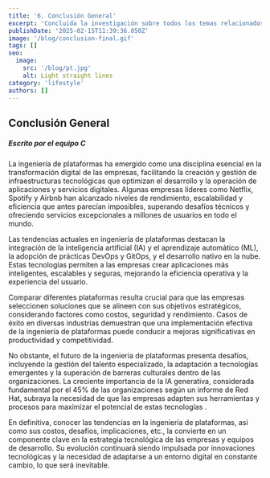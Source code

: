 ```yaml
---
title: '6. Conclusión General'
excerpt: 'Concluida la investigación sobre todos los temas relacionados con este blog, analizamos y llegamos a una reflexión final sobre la importancia de la Ingeniería de Plataformas y los aspectos que debemos tener en cuenta para el futuro próximo.'
publishDate: '2025-02-15T11:39:36.050Z'
image: '/blog/conclusion-final.gif'
tags: []
seo:
  image:
    src: '/blog/pt.jpg'
    alt: Light straight lines
category: 'lifestyle'
authors: []
---
```


<h2 class="font-bold italic margin-b">Conclusión General</h2>

<h5 class="italic margin-t">Escrito por el equipo C</h5>
<p class="margin-t margin-b text-base" >
La ingeniería de plataformas ha emergido como una disciplina esencial en la transformación digital de las empresas, facilitando la creación y gestión de infraestructuras tecnológicas que optimizan el desarrollo y la operación de aplicaciones y servicios digitales. Algunas empresas líderes como Netflix, Spotify y Airbnb han alcanzado niveles de rendimiento, escalabilidad y eficiencia que antes parecían imposibles, superando desafíos técnicos y ofreciendo servicios excepcionales a millones de usuarios en todo el mundo.
</p>
<p class="margin-t margin-b text-base" >
Las tendencias actuales en ingeniería de plataformas destacan la integración de la inteligencia artificial (IA) y el aprendizaje automático (ML), la adopción de prácticas DevOps y GitOps, y el desarrollo nativo en la nube. Estas tecnologías permiten a las empresas crear aplicaciones más inteligentes, escalables y seguras, mejorando la eficiencia operativa y la experiencia del usuario.
</p>
<p class="margin-t margin-b text-base" >
Comparar diferentes plataformas resulta crucial para que las empresas seleccionen soluciones que se alineen con sus objetivos estratégicos, considerando factores como costos, seguridad y rendimiento. Casos de éxito en diversas industrias demuestran que una implementación efectiva de la ingeniería de plataformas puede conducir a mejoras significativas en productividad y competitividad.
</p>
<p class="margin-t margin-b text-base" >
No obstante, el futuro de la ingeniería de plataformas presenta desafíos, incluyendo la gestión del talento especializado, la adaptación a tecnologías emergentes y la superación de barreras culturales dentro de las organizaciones. La creciente importancia de la IA generativa, considerada fundamental por el 45% de las organizaciones según un informe de Red Hat, subraya la necesidad de que las empresas adapten sus herramientas y procesos para maximizar el potencial de estas tecnologías .
</p>
<p class="margin-t margin-b text-base" >
En definitiva, conocer las tendencias en la ingeniería de plataformas, así como sus costos, desafíos, implicaciones, etc., la convierte en un componente clave en la estrategia tecnológica de las empresas y equipos de desarrollo. Su evolución continuará siendo impulsada por innovaciones tecnológicas y la necesidad de adaptarse a un entorno digital en constante cambio, lo que será inevitable.
</p>
